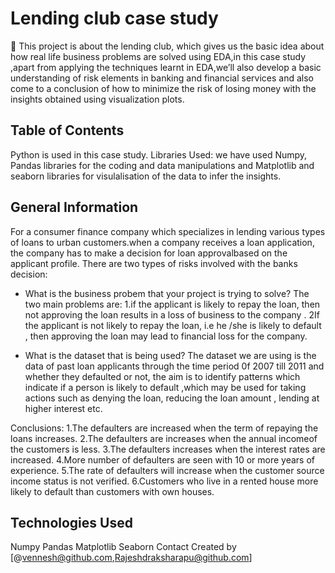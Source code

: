 # Lending club case study
	This project is about the lending club, which gives us the basic idea about how real life business problems are solved using EDA,in this case study ,apart from applying the techniques learnt in EDA,we’ll also develop a basic understanding of risk elements in banking and financial services and also come to a conclusion of how to minimize the risk of losing money with the insights obtained using visualization plots.

## Table of Contents
Python is used in this case study.
Libraries Used: we have used Numpy, Pandas libraries for the coding and data manipulations and Matplotlib and seaborn libraries for visulalisation of the data to infer the insights.

## General Information
For a consumer finance company which specializes in lending various types of loans to urban customers.when a company receives a loan application, the company has to make a decision for loan approvalbased on the applicant profile. There are two types of risks involved with the banks decision:
- What is the business probem that your project is trying to solve?
The two main problems are:
1.if the applicant is likely to repay the loan, then not approving the loan results in a loss of business to the company  .
2If the applicant is not likely to repay the loan, i.e he /she is likely to default , then approving the loan may lead to financial loss for the company.



- What is the dataset that is being used?
The dataset we are using is the data of past loan applicants through the time period 0f 2007 till 2011 and whether they defaulted or not, the aim is to identify patterns which indicate if a person is likely to default ,which may be used for taking actions such as denying the loan, reducing the loan amount , lending at higher interest etc.



Conclusions: 
1.The defaulters are increased when the term of repaying the loans increases.
2.The defaulters are increases when the annual incomeof the customers is less.
3.The defaulters increases when the interest rates are increased.
4.More number of defaulters are seen with 10 or more years of experience.
5.The rate of defaulters will increase when the customer source income status is not verified.
6.Customers who live in a rented house more likely to default than customers with own houses.

## Technologies Used
Numpy
Pandas
Matplotlib
Seaborn
 Contact
Created by [@vennesh@github.com,Rajeshdraksharapu@github.com]

